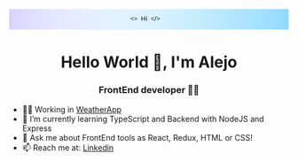 

  <img src='Header.png'/>


<h1 align="center">Hello World 👋, I'm Alejo</h1>
<h3 align="center">FrontEnd developer 👨‍💻</h3>

- 👨‍💻 Working in <a href='https://github.com/alejorrojas/WeatherApp-Proyect'>WeatherApp</a>
- 🌱 I’m currently learning TypeScript and Backend with NodeJS and Express
- 💬 Ask me about FrontEnd tools as React, Redux, HTML or CSS!
- 📫 Reach me at: <a href="https://www.linkedin.com/in/alejorrojas/" >Linkedin</a>




